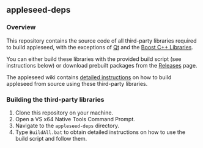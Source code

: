 ## appleseed-deps

### Overview

This repository contains the source code of all third-party libraries required to build appleseed, with the exceptions of [Qt](https://www.qt.io/) and the [Boost C++ Libraries](https://www.boost.org/).

You can either build these libraries with the provided build script (see instructions below) or download prebuilt packages from the [Releases](https://github.com/appleseedhq/appleseed-deps/releases) page.

The appleseed wiki contains [detailed instructions](https://github.com/appleseedhq/appleseed/wiki/Building-appleseed) on how to build appleseed from source using these third-party libraries.

### Building the third-party libraries

1. Clone this repository on your machine.
2. Open a VS x64 Native Tools Command Prompt.
3. Navigate to the `appleseed-deps` directory.
4. Type `BuildAll.bat` to obtain detailed instructions on how to use the build script and follow them.
